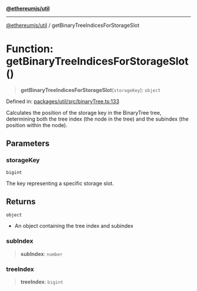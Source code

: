 [**@ethereumjs/util**](../README.md)

***

[@ethereumjs/util](../README.md) / getBinaryTreeIndicesForStorageSlot

# Function: getBinaryTreeIndicesForStorageSlot()

> **getBinaryTreeIndicesForStorageSlot**(`storageKey`): `object`

Defined in: [packages/util/src/binaryTree.ts:133](https://github.com/ethereumjs/ethereumjs-monorepo/blob/master/packages/util/src/binaryTree.ts#L133)

Calculates the position of the storage key in the BinaryTree tree, determining
both the tree index (the node in the tree) and the subindex (the position within the node).

## Parameters

### storageKey

`bigint`

The key representing a specific storage slot.

## Returns

`object`

- An object containing the tree index and subindex

### subIndex

> **subIndex**: `number`

### treeIndex

> **treeIndex**: `bigint`
